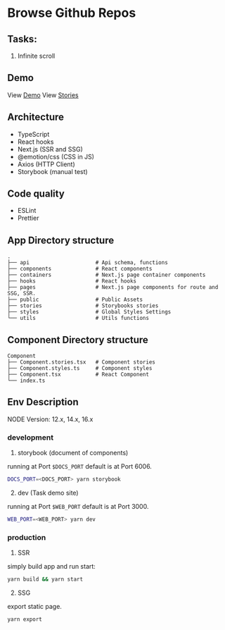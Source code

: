 # Browse Github Repos

## Tasks:

1. Infinite scroll

## Demo

View [Demo](https://tokileecy.github.io/browse-github-repos/demo)
View [Stories](https://tokileecy.github.io/browse-github-repos/stories)

## Architecture

- TypeScript
- React hooks
- Next.js (SSR and SSG)
- @emotion/css (CSS in JS)
- Axios (HTTP Client)
- Storybook (manual test)

## Code quality

- ESLint
- Prettier

## App Directory structure

```
.
├── api                     # Api schema, functions
├── components              # React components
├── containers              # Next.js page container components
├── hooks                   # React hooks
├── pages                   # Next.js page components for route and SSG, SSR.
├── public                  # Public Assets
├── stories                 # Storybooks stories
├── styles                  # Global Styles Settings
└── utils                   # Utils functions
```

## Component Directory structure

```
Component
├── Component.stories.tsx   # Component stories
├── Component.styles.ts     # Component styles
├── Component.tsx           # React Component
└── index.ts
```
## Env Description

NODE Version: 12.x, 14.x, 16.x

### development

1. storybook (document of components)

running at Port `$DOCS_PORT` default is at Port 6006.

```sh
DOCS_PORT=<DOCS_PORT> yarn storybook
```

2. dev (Task demo site)

running at Port `$WEB_PORT` default is at Port 3000.

```sh
WEB_PORT=<WEB_PORT> yarn dev
```

### production

1. SSR

simply build app and run start:

```sh
yarn build && yarn start
```

2. SSG

export static page.

```sh
yarn export
```
